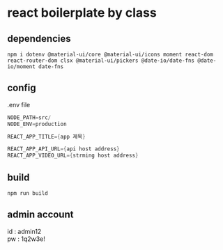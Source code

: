 # react boilerplate by class

## dependencies
```shell
npm i dotenv @material-ui/core @material-ui/icons moment react-dom react-router-dom clsx @material-ui/pickers @date-io/date-fns @date-io/moment date-fns
```

## config
.env file 
```s
NODE_PATH=src/
NODE_ENV=production

REACT_APP_TITLE={app 제목} 

REACT_APP_API_URL={api host address}
REACT_APP_VIDEO_URL={strming host address}

```

## build
```
npm run build
```

## admin account
id : admin12  
pw : 1q2w3e!

